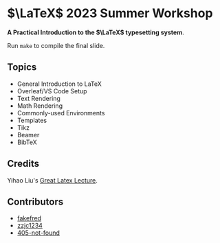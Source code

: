 # $\LaTeX$ 2023 Summer Workshop 

**A Practical Introduction to the $\LaTeX$ typesetting system**.

Run `make` to compile the final slide.

## Topics

- General Introduction to LaTeX
- Overleaf/VS Code Setup
- Text Rendering
- Math Rendering
- Commonly-used Environments
- Templates
- Tikz
- Beamer
- BibTeX

## Credits

Yihao Liu's [Great Latex Lecture](https://github.com/SJTU-UMJI-Tech/LaTeX).

## Contributors

- [fakefred](https://github.com/fakefred)
- [zzjc1234](https://github.com/zzjc1234)
- [405-not-found](https://github.com/405-not-found)
